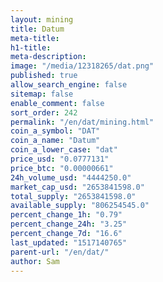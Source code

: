 ```yaml
---
layout: mining
title: Datum
meta-title: 
h1-title: 
meta-description: 
image: "/media/12318265/dat.png"
published: true
allow_search_engine: false
sitemap: false
enable_comment: false
sort_order: 242
permalink: "/en/dat/mining.html"
coin_a_symbol: "DAT"
coin_a_name: "Datum"
coin_a_lower_case: "dat"
price_usd: "0.0777131"
price_btc: "0.00000661"
24h_volume_usd: "4444250.0"
market_cap_usd: "2653841598.0"
total_supply: "2653841598.0"
available_supply: "806254545.0"
percent_change_1h: "0.79"
percent_change_24h: "3.25"
percent_change_7d: "16.6"
last_updated: "1517140765"
parent-url: "/en/dat/"
author: Sam
---
```


